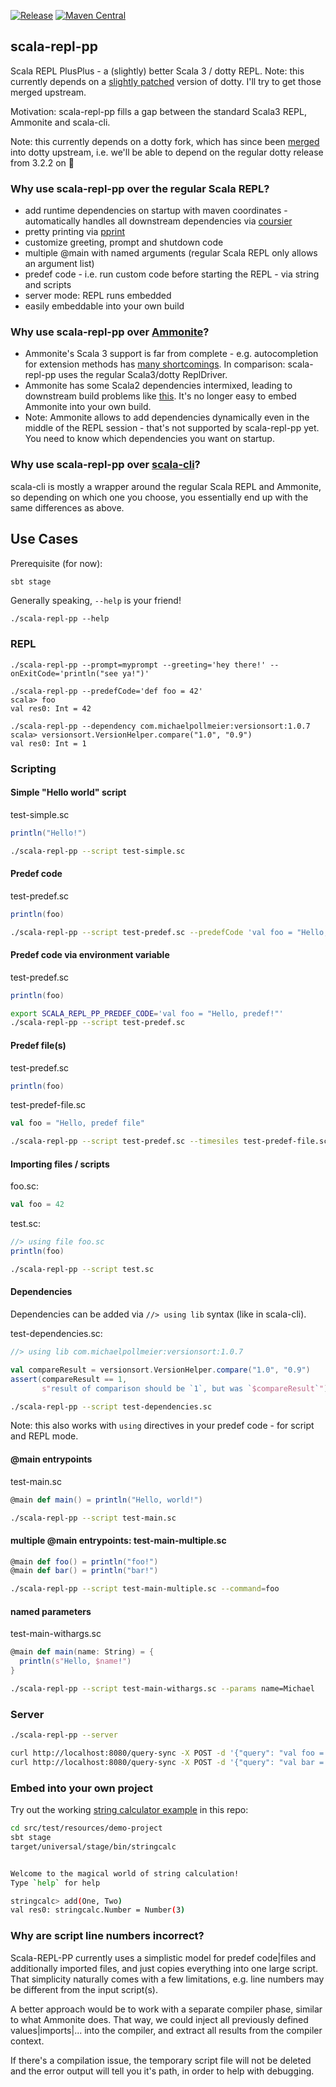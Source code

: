 [![Release](https://github.com/mpollmeier/scala-repl-pp/actions/workflows/release.yml/badge.svg)](https://github.com/mpollmeier/scala-repl-pp/actions/workflows/release.yml)
[![Maven Central](https://maven-badges.herokuapp.com/maven-central/com.michaelpollmeier/scala-repl-pp_3/badge.svg)](https://maven-badges.herokuapp.com/maven-central/com.michaelpollmeier/scala-repl-pp_3)

## scala-repl-pp
Scala REPL PlusPlus - a (slightly) better Scala 3 / dotty REPL.
Note: this currently depends on a [slightly patched](https://github.com/mpollmeier/dotty/tree/michael/extensible-repl-minified) version of dotty. I'll try to get those merged upstream.

Motivation: scala-repl-pp fills a gap between the standard Scala3 REPL, Ammonite and scala-cli.

Note: this currently depends on a dotty fork, which has since been [merged](https://github.com/lampepfl/dotty/pull/16276) into dotty upstream, i.e. we'll be able to depend on the regular dotty release from 3.2.2 on :tada:

### Why use scala-repl-pp over the regular Scala REPL?
* add runtime dependencies on startup with maven coordinates - automatically handles all downstream dependencies via [coursier](https://get-coursier.io/)
* pretty printing via [pprint](https://com-lihaoyi.github.io/PPrint/)
* customize greeting, prompt and shutdown code
* multiple @main with named arguments (regular Scala REPL only allows an argument list)
* predef code - i.e. run custom code before starting the REPL - via string and scripts
* server mode: REPL runs embedded
* easily embeddable into your own build

### Why use scala-repl-pp over [Ammonite](http://ammonite.io/)?
* Ammonite's Scala 3 support is far from complete - e.g. autocompletion for extension methods has [many shortcomings](https://github.com/com-lihaoyi/Ammonite/issues/1297). In comparison: scala-repl-pp uses the regular Scala3/dotty ReplDriver. 
* Ammonite has some Scala2 dependencies intermixed, leading to downstream build problems like [this](https://github.com/com-lihaoyi/Ammonite/issues/1241). It's no longer easy to embed Ammonite into your own build.
* Note: Ammonite allows to add dependencies dynamically even in the middle of the REPL session - that's not supported by scala-repl-pp yet. You need to know which dependencies you want on startup. 

### Why use scala-repl-pp over [scala-cli](https://scala-cli.virtuslab.org/)?
scala-cli is mostly a wrapper around the regular Scala REPL and Ammonite, so depending on which one you choose, you essentially end up with the same differences as above. 

## Use Cases

Prerequisite (for now):
```bash
sbt stage
```

Generally speaking, `--help` is your friend!
```
./scala-repl-pp --help
```

### REPL
```
./scala-repl-pp --prompt=myprompt --greeting='hey there!' --onExitCode='println("see ya!")'

./scala-repl-pp --predefCode='def foo = 42'
scala> foo
val res0: Int = 42

./scala-repl-pp --dependency com.michaelpollmeier:versionsort:1.0.7
scala> versionsort.VersionHelper.compare("1.0", "0.9")
val res0: Int = 1
```

### Scripting

#### Simple "Hello world" script
test-simple.sc
```scala
println("Hello!")
```

```bash
./scala-repl-pp --script test-simple.sc
```

#### Predef code
test-predef.sc
```scala
println(foo)
```

```bash
./scala-repl-pp --script test-predef.sc --predefCode 'val foo = "Hello, predef!"'
```

#### Predef code via environment variable
test-predef.sc
```scala
println(foo)
```

```bash
export SCALA_REPL_PP_PREDEF_CODE='val foo = "Hello, predef!"'
./scala-repl-pp --script test-predef.sc
```

#### Predef file(s)
test-predef.sc
```scala
println(foo)
```

test-predef-file.sc
```scala
val foo = "Hello, predef file"
```

```bash
./scala-repl-pp --script test-predef.sc --timesiles test-predef-file.sc
```

#### Importing files / scripts
foo.sc:
```scala
val foo = 42
```

test.sc:
```scala
//> using file foo.sc
println(foo)
```

```bash
./scala-repl-pp --script test.sc
```

#### Dependencies
Dependencies can be added via `//> using lib` syntax (like in scala-cli).

test-dependencies.sc:
```scala
//> using lib com.michaelpollmeier:versionsort:1.0.7

val compareResult = versionsort.VersionHelper.compare("1.0", "0.9")
assert(compareResult == 1,
       s"result of comparison should be `1`, but was `$compareResult`")
```

```bash
./scala-repl-pp --script test-dependencies.sc
```

Note: this also works with `using` directives in your predef code - for script and REPL mode.

#### @main entrypoints
test-main.sc
```scala
@main def main() = println("Hello, world!")
```

```bash
./scala-repl-pp --script test-main.sc
```

#### multiple @main entrypoints: test-main-multiple.sc
```scala
@main def foo() = println("foo!")
@main def bar() = println("bar!")
```

```bash
./scala-repl-pp --script test-main-multiple.sc --command=foo
```

#### named parameters
test-main-withargs.sc
```scala
@main def main(name: String) = {
  println(s"Hello, $name!")
}
```

```bash
./scala-repl-pp --script test-main-withargs.sc --params name=Michael
```

### Server
```bash
./scala-repl-pp --server

curl http://localhost:8080/query-sync -X POST -d '{"query": "val foo = 42"}'
curl http://localhost:8080/query-sync -X POST -d '{"query": "val bar = foo + 1"}'
```

### Embed into your own project
Try out the working [string calculator example](src/test/resources/demo-project) in this repo:
```bash
cd src/test/resources/demo-project
sbt stage
target/universal/stage/bin/stringcalc


Welcome to the magical world of string calculation!
Type `help` for help

stringcalc> add(One, Two)
val res0: stringcalc.Number = Number(3)
```

### Why are script line numbers incorrect?
Scala-REPL-PP currently uses a simplistic model for predef code|files and additionally imported files, and just copies everything into one large script. That simplicity naturally comes with a few limitations, e.g. line numbers may be different from the input script(s). 

A better approach would be to work with a separate compiler phase, similar to what Ammonite does. That way, we could inject all previously defined values|imports|... into the compiler, and extract all results from the compiler context. 

If there's a compilation issue, the temporary script file will not be deleted and the error output will tell you it's path, in order to help with debugging.
